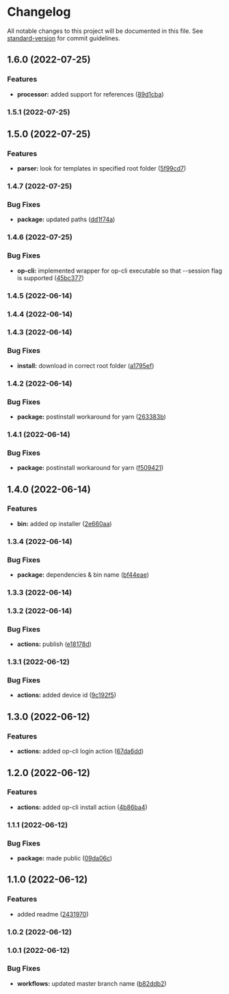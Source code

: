 # Changelog

All notable changes to this project will be documented in this file. See [standard-version](https://github.com/conventional-changelog/standard-version) for commit guidelines.

## 1.6.0 (2022-07-25)


### Features

* **processor:** added support for references ([89d1cba](https://github.com/doctariDev/doctari-onepassword-tools/commit/89d1cba74b294321e4a2cdd49503277981ebffc8))

### 1.5.1 (2022-07-25)

## 1.5.0 (2022-07-25)


### Features

* **parser:** look for templates in specified root folder ([5f99cd7](https://github.com/doctariDev/doctari-onepassword-tools/commit/5f99cd7e25f0afe2fc01dffad64001be0613a61d))

### 1.4.7 (2022-07-25)


### Bug Fixes

* **package:** updated paths ([dd1f74a](https://github.com/doctariDev/doctari-onepassword-tools/commit/dd1f74aa23fbdf9db78f3ef2e367634b44049e83))

### 1.4.6 (2022-07-25)


### Bug Fixes

* **op-cli:** implemented wrapper for op-cli executable so that --session flag is supported ([45bc377](https://github.com/doctariDev/doctari-onepassword-tools/commit/45bc377ae47f30de6aae67c6c444f1cb0a411517))

### 1.4.5 (2022-06-14)

### 1.4.4 (2022-06-14)

### 1.4.3 (2022-06-14)


### Bug Fixes

* **install:** download in correct root folder ([a1795ef](https://github.com/doctariDev/doctari-onepassword-tools/commit/a1795ef669e95a80b857e405c69a4f9b57b2c1c2))

### 1.4.2 (2022-06-14)


### Bug Fixes

* **package:** postinstall workaround for yarn ([263383b](https://github.com/doctariDev/doctari-onepassword-tools/commit/263383be703ed9667f352d62a724880160b8fef2))

### 1.4.1 (2022-06-14)


### Bug Fixes

* **package:** postinstall workaround for yarn ([f509421](https://github.com/doctariDev/doctari-onepassword-tools/commit/f5094212cd1a76a4d0744e7b7828e1055bb7e804))

## 1.4.0 (2022-06-14)


### Features

* **bin:** added op installer ([2e660aa](https://github.com/doctariDev/doctari-onepassword-tools/commit/2e660aa0afe9ec15753ee59fe4ab101b3c72eec2))

### 1.3.4 (2022-06-14)


### Bug Fixes

* **package:** dependencies & bin name ([bf44eae](https://github.com/doctariDev/doctari-onepassword-tools/commit/bf44eae3a1904bbd8a0743d31434d29e734cdc8d))

### 1.3.3 (2022-06-14)

### 1.3.2 (2022-06-14)


### Bug Fixes

* **actions:** publish ([e18178d](https://github.com/doctariDev/doctari-onepassword-tools/commit/e18178d5d2491cc6ac23f5d8377f466c20450d87))

### 1.3.1 (2022-06-12)


### Bug Fixes

* **actions:** added device id ([9c192f5](https://github.com/doctariDev/doctari-onepassword-tools/commit/9c192f521af2ed3646d2738b7022d57e24f108aa))

## 1.3.0 (2022-06-12)


### Features

* **actions:** added op-cli login action ([67da6dd](https://github.com/doctariDev/doctari-onepassword-tools/commit/67da6dd4f46482b59739dc5f228cfe1eb2ca8076))

## 1.2.0 (2022-06-12)


### Features

* **actions:** added op-cli install action ([4b86ba4](https://github.com/doctariDev/doctari-onepassword-tools/commit/4b86ba43d0cc986f4e590f4c1dcb2e24867ea3a5))

### 1.1.1 (2022-06-12)


### Bug Fixes

* **package:** made public ([09da06c](https://github.com/doctariDev/doctari-onepassword-tools/commit/09da06cf309e7eb2184eea780fbc8932344ee125))

## 1.1.0 (2022-06-12)


### Features

* added readme ([2431970](https://github.com/doctariDev/doctari-onepassword-tools/commit/24319705044e364438f702cfd2dceb88119c2124))

### 1.0.2 (2022-06-12)

### 1.0.1 (2022-06-12)


### Bug Fixes

* **workflows:** updated master branch name ([b82ddb2](https://github.com/doctariDev/doctari-onepassword-tools/commit/b82ddb242b3e87f46350c3316cba9d182f7a35f1))
